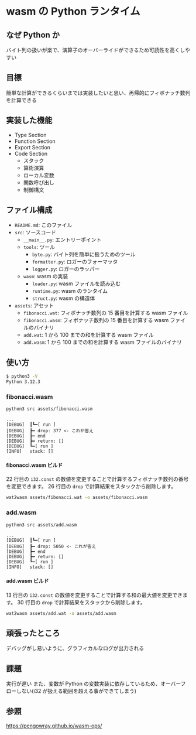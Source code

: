 # wasm の Python ランタイム

## なぜ Python か

バイト列の扱いが楽で、演算子のオーバーライドができるため可読性を高くしやすい

## 目標

簡単な計算ができるくらいまでは実装したいと思い、再帰的にフィボナッチ数列を計算できる

## 実装した機能

- Type Section
- Function Section
- Export Section
- Code Section
  - スタック
  - 算術演算
  - ローカル変数
  - 関数呼び出し
  - 制御構文

## ファイル構成

- `README.md`: このファイル
- `src`: ソースコード
  - `__main__.py`: エントリーポイント
  - `tools`: ツール
    - `byte.py`: バイト列を簡単に扱うためのツール
    - `formatter.py`: ロガーのフォーマッタ
    - `logger.py`: ロガーのラッパー
  - `wasm`: wasm の実装
    - `loader.py`: wasm ファイルを読み込む
    - `runtime.py`: wasm のランタイム
    - `struct.py`: wasm の構造体
- `assets`: アセット
  - `fibonacci.wat`: フィボナッチ数列の 15 番目を計算する wasm ファイル
  - `fibonacci.wasm`: フィボナッチ数列の 15 番目を計算する wasm ファイルのバイナリ
  - `add.wat`: 1 から 100 までの和を計算する wasm ファイル
  - `add.wasm`: 1 から 100 までの和を計算する wasm ファイルのバイナリ

## 使い方

```sh
$ python3 -V
Python 3.12.3
```

### fibonacci.wasm

```sh
python3 src assets/fibonacci.wasm
```

```log
...
[DEBUG]  ┃┗━[ run ]
[DEBUG]  ┣━ drop: 377 <- これが答え
[DEBUG]  ┣━ end
[DEBUG]  ┣━ return: []
[DEBUG]  ┗━[ run ]
[INFO]   stack: []
```

#### fibonacci.wasm ビルド

22 行目の `i32.const` の数値を変更することで計算するフィボナッチ数列の番号を変更できます。
26 行目の `drop` で計算結果をスタックから削除します。

```sh
wat2wasm assets/fibonacci.wat -o assets/fibonacci.wasm
```

### add.wasm

```sh
python3 src assets/add.wasm
```

```log
...
[DEBUG]  ┃┗━[ run ]
[DEBUG]  ┣━ drop: 5050 <- これが答え
[DEBUG]  ┣━ end
[DEBUG]  ┣━ return: []
[DEBUG]  ┗━[ run ]
[INFO]   stack: []
```

#### add.wasm ビルド

13 行目の `i32.const` の数値を変更することで計算する和の最大値を変更できます。
30 行目の `drop` で計算結果をスタックから削除します。

```sh
wat2wasm assets/add.wat -o assets/add.wasm
```

## 頑張ったところ

デバッグがし易いように、グラフィカルなログが出力される

## 課題

実行が遅い
また、変数が Python の変数実装に依存しているため、オーバーフローしない(i32 が扱える範囲を超える事ができてしまう)

## 参照

<https://pengowray.github.io/wasm-ops/>
